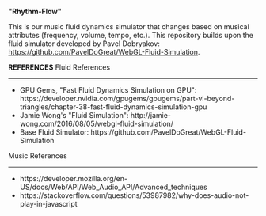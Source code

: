 **"Rhythm-Flow"**

This is our music fluid dynamics simulator that changes based on musical attributes (frequency, volume, tempo, etc.). This repository builds upon the fluid simulator developed by Pavel Dobryakov: https://github.com/PavelDoGreat/WebGL-Fluid-Simulation. 


**REFERENCES**
Fluid References
<hr>
<ul>
  <li> GPU Gems, "Fast Fluid Dynamics Simulation on GPU": https://developer.nvidia.com/gpugems/gpugems/part-vi-beyond-triangles/chapter-38-fast-fluid-dynamics-simulation-gpu </li>
  <li> Jamie Wong's "Fluid Simulation": http://jamie-wong.com/2016/08/05/webgl-fluid-simulation/ </li>
  <li> Base Fluid Simulator: https://github.com/PavelDoGreat/WebGL-Fluid-Simulation </li>
</ul>

Music References
<hr>
<ul>
  <li> https://developer.mozilla.org/en-US/docs/Web/API/Web_Audio_API/Advanced_techniques</li>
  <li> https://stackoverflow.com/questions/53987982/why-does-audio-not-play-in-javascript  </li>
</ul>
